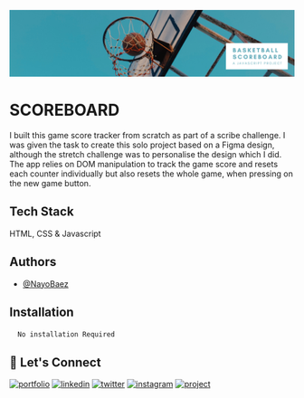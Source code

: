 [![MasterHead](https://raw.githubusercontent.com/NayoBaez/Scoreboard/main/GITHUB%20README%20BANNERS-SCOREBOARD.png)](https://nayobaez.com)

# SCOREBOARD

I built this game score tracker from scratch as part of a scribe challenge. I was given the task to create this solo project based on a Figma design, although the stretch challenge was to personalise the design which I did. The app relies on DOM manipulation to track the game score and resets each counter individually but also resets the whole game, when pressing on the new game button. 


## Tech Stack

HTML, CSS & Javascript 



## Authors

- [@NayoBaez](https://www.github.com/nayobaez)


## Installation


```bash
  No installation Required
```
    
## 🔗 Let's Connect
[![portfolio](https://img.shields.io/badge/my_portfolio-000?style=for-the-badge&logo=ko-fi&logoColor=white)](https://nayobaez.com/)
[![linkedin](https://img.shields.io/badge/linkedin-0A66C2?style=for-the-badge&logo=linkedin&logoColor=white)](https://www.linkedin.com/nayobaezfeliz)
[![twitter](https://img.shields.io/badge/twitter-1DA1F2?style=for-the-badge&logo=twitter&logoColor=white)](https://twitter.com/nayobaez)
[![instagram](https://img.shields.io/badge/instagram-DE3C7C?style=for-the-badge&logo=instagram&logoColor=white)](https://instagram.com/nayobaez)
[![project](https://img.shields.io/badge/project_link-96C43A?style=for-the-badge&logo=tp-link&logoColor=white)](https://magical-arithmetic-82e14d.netlify.app)

